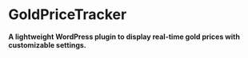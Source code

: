 # GoldPriceTracker
**A lightweight WordPress plugin to display real-time gold prices with customizable settings.**
